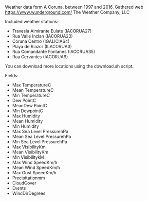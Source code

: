 
Weather data form A Coruna, between 1997 and 2016. Gathered web https://www.wunderground.com/ The Weather Company, LLC


Included weather stations:
- Travesia Almirante Eulate (IACORUA27)
- Rua Valle Inclan (IACORUA23)
- Coruna Centro (IGALICIA64)
- Playa de Riazor (ILACORUA3)
- Rua Comandante Fontanes (IACORUA35)
- Rua Cervantes (IACORUA9)

You can download more locations using the download.sh script.

Fields:
- Max TemperatureC
- Mean TemperatureC
- Min TemperatureC
- Dew PointC
- MeanDew PointC
- Min DewpointC
- Max Humidity
- Mean Humidity
- Min Humidity
- Max Sea Level PressurehPa
- Mean Sea Level PressurehPa
- Min Sea Level PressurehPa
- Max VisibilityKm
- Mean VisibilityKm
- Min VisibilitykM
- Max Wind SpeedKm/h
- Mean Wind SpeedKm/h
- Max Gust SpeedKm/h
- Precipitationmm
- CloudCover
- Events
- WindDirDegrees





